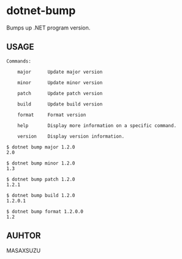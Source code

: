 # dotnet-bump

Bumps up .NET program version.

## USAGE

```
Commands:

    major      Update major version

    minor      Update minor version

    patch      Update patch version

    build      Update build version

    format     Format version

    help       Display more information on a specific command.

    version    Display version information.
```

```
$ dotnet bump major 1.2.0
2.0
```

```
$ dotnet bump minor 1.2.0
1.3
```

```
$ dotnet bump patch 1.2.0
1.2.1
```

```
$ dotnet bump build 1.2.0
1.2.0.1
```

```
$ dotnet bump format 1.2.0.0
1.2
```

## AUHTOR

MASAXSUZU